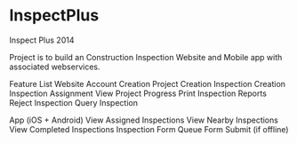 InspectPlus
===========

Inspect Plus 2014

Project is to build an Construction Inspection Website and Mobile app with associated webservices.

Feature List
Website
Account Creation
Project Creation
Inspection Creation
Inspection Assignment
View Project Progress
Print Inspection Reports
Reject Inspection
Query Inspection

App (iOS + Android)
View Assigned Inspections
View Nearby Inspections
View Completed Inspections
Inspection Form
Queue Form Submit (if offline)


